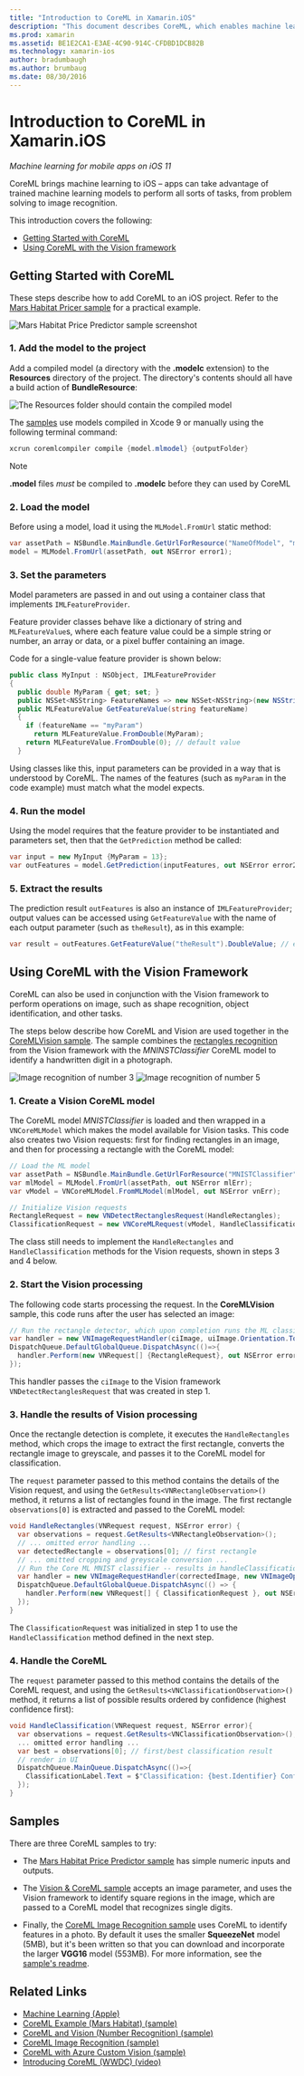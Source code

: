 ```yaml
---
title: "Introduction to CoreML in Xamarin.iOS"
description: "This document describes CoreML, which enables machine learning on iOS. This document discusses how to get started with CoreML and how to use it with the Vision framework."
ms.prod: xamarin
ms.assetid: BE1E2CA1-E3AE-4C90-914C-CFDBD1DCB82B
ms.technology: xamarin-ios
author: bradumbaugh
ms.author: brumbaug
ms.date: 08/30/2016
---
```


# Introduction to CoreML in Xamarin.iOS

_Machine learning for mobile apps on iOS 11_

CoreML brings machine learning to iOS – apps can take advantage of
trained machine learning models to perform all sorts of tasks, from
problem solving to image recognition.

This introduction covers the following:

- [Getting Started with CoreML](#coreml)
- [Using CoreML with the Vision framework](#coremlvision)

<a name="coreml" />

## Getting Started with CoreML

These steps describe how to add CoreML to an iOS project. Refer to the [Mars Habitat Pricer sample](https://developer.xamarin.com/samples/monotouch/ios11/CoreML/) for a practical example.

![Mars Habitat Price Predictor sample screenshot](coreml-images/marspricer-heading.png)

### 1. Add the model to the project

Add a compiled model (a directory with the **.modelc** extension) to the **Resources** directory of the project. The directory's contents should all have a build action of **BundleResource**:

![The Resources folder should contain the compiled model](coreml-images/resources-modelc.png)

The [samples](https://developer.xamarin.com/samples/monotouch/ios11/) use models compiled in Xcode 9 or manually using the following terminal command:

```csharp
xcrun coremlcompiler compile {model.mlmodel} {outputFolder}
```

> [!NOTE]
> **.model** files _must_ be compiled to **.modelc** before they can used by CoreML

### 2. Load the model

Before using a model, load it using the `MLModel.FromUrl` static method:

```csharp
var assetPath = NSBundle.MainBundle.GetUrlForResource("NameOfModel", "mlmodelc");
model = MLModel.FromUrl(assetPath, out NSError error1);
```

### 3. Set the parameters

Model parameters are passed in and out using a container class that implements
`IMLFeatureProvider`.

Feature provider classes behave like a dictionary of string and `MLFeatureValue`s, where each feature value could be a simple string or number, an array or data, or a pixel buffer containing an image.

Code for a single-value feature provider is shown below:

```csharp
public class MyInput : NSObject, IMLFeatureProvider
{
  public double MyParam { get; set; }
  public NSSet<NSString> FeatureNames => new NSSet<NSString>(new NSString("myParam"));
  public MLFeatureValue GetFeatureValue(string featureName)
  {
    if (featureName == "myParam")
      return MLFeatureValue.FromDouble(MyParam);
    return MLFeatureValue.FromDouble(0); // default value
  }
```

Using classes like this, input parameters can be provided in a way that is understood by CoreML. The names of the features (such as `myParam` in the code example) must match what the model expects.

### 4. Run the model

Using the model requires that the feature provider to be instantiated and parameters set, then that the `GetPrediction` method be called:

```csharp
var input = new MyInput {MyParam = 13};
var outFeatures = model.GetPrediction(inputFeatures, out NSError error2);
```

### 5. Extract the results

The prediction result `outFeatures` is also an instance of `IMLFeatureProvider`; output values can be
accessed using `GetFeatureValue` with the name of each output parameter (such as `theResult`), as in this example:

```csharp
var result = outFeatures.GetFeatureValue("theResult").DoubleValue; // eg. 6227020800
```

<a name="coremlvision" />

## Using CoreML with the Vision Framework

CoreML can also be used in conjunction with the Vision framework to perform
operations on image, such as shape recognition, object identification, and other
tasks.

The steps below describe how CoreML and Vision are used together in the
[CoreMLVision sample](https://developer.xamarin.com/samples/monotouch/ios11/CoreMLVision/). The sample combines
the [rectangles recognition](~/ios/platform/introduction-to-ios11/vision.md#rectangles) from the Vision framework with the _MNINSTClassifier_
CoreML model to identify a handwritten digit in a photograph.

![Image recognition of number 3](coreml-images/vision3.png) ![Image recognition of number 5](coreml-images/vision5.png)

### 1. Create a Vision CoreML model

The CoreML model _MNISTClassifier_ is loaded and then wrapped in a `VNCoreMLModel`
which makes the model available for Vision tasks. This code also creates two Vision
requests: first for finding rectangles in an image, and then for processing a rectangle
with the CoreML model:

```csharp
// Load the ML model
var assetPath = NSBundle.MainBundle.GetUrlForResource("MNISTClassifier", "mlmodelc");
var mlModel = MLModel.FromUrl(assetPath, out NSError mlErr);
var vModel = VNCoreMLModel.FromMLModel(mlModel, out NSError vnErr);

// Initialize Vision requests
RectangleRequest = new VNDetectRectanglesRequest(HandleRectangles);
ClassificationRequest = new VNCoreMLRequest(vModel, HandleClassification);
```

The class still needs to implement the `HandleRectangles` and `HandleClassification`
methods for the Vision requests, shown in steps 3 and 4 below.

### 2. Start the Vision processing

The following code starts processing the request. In the **CoreMLVision** sample, this
code runs after the user has selected an image:

```csharp
// Run the rectangle detector, which upon completion runs the ML classifier.
var handler = new VNImageRequestHandler(ciImage, uiImage.Orientation.ToCGImagePropertyOrientation(), new VNImageOptions());
DispatchQueue.DefaultGlobalQueue.DispatchAsync(()=>{
  handler.Perform(new VNRequest[] {RectangleRequest}, out NSError error);
});
```

This handler passes the `ciImage` to the Vision framework `VNDetectRectanglesRequest` that was
created in step 1.

### 3. Handle the results of Vision processing

Once the rectangle detection is complete, it executes the `HandleRectangles` method,
which crops the image to extract the first rectangle, converts the rectangle image to greyscale,
and passes it to the CoreML model for classification.

The `request` parameter passed to this method contains the details of the Vision request,
and using the `GetResults<VNRectangleObservation>()` method, it returns a list of rectangles
found in the image. The first rectangle `observations[0]` is extracted and passed to the
CoreML model:

```csharp
void HandleRectangles(VNRequest request, NSError error) {
  var observations = request.GetResults<VNRectangleObservation>();
  // ... omitted error handling ...
  var detectedRectangle = observations[0]; // first rectangle
  // ... omitted cropping and greyscale conversion ...
  // Run the Core ML MNIST classifier -- results in handleClassification method
  var handler = new VNImageRequestHandler(correctedImage, new VNImageOptions());
  DispatchQueue.DefaultGlobalQueue.DispatchAsync(() => {
    handler.Perform(new VNRequest[] { ClassificationRequest }, out NSError err);
  });
}
```

The `ClassificationRequest` was initialized in step 1 to use the `HandleClassification`
method defined in the next step.

### 4. Handle the CoreML

The `request` parameter passed to this method contains the details of the CoreML request,
and using the `GetResults<VNClassificationObservation>()` method, it returns a list of
possible results ordered by confidence (highest confidence first):

```csharp
void HandleClassification(VNRequest request, NSError error){
  var observations = request.GetResults<VNClassificationObservation>();
  ... omitted error handling ...
  var best = observations[0]; // first/best classification result
  // render in UI
  DispatchQueue.MainQueue.DispatchAsync(()=>{
    ClassificationLabel.Text = $"Classification: {best.Identifier} Confidence: {best.Confidence * 100f:#.00}%";
  });
}
```



## Samples

There are three CoreML samples to try:

* The [Mars Habitat Price Predictor sample](https://developer.xamarin.com/samples/monotouch/ios11/CoreML/) has simple numeric inputs and outputs.

* The [Vision & CoreML sample](https://developer.xamarin.com/samples/monotouch/ios11/CoreMLVision/) accepts an image parameter, and uses the Vision framework to identify square regions in the image, which are passed to a CoreML model that recognizes single digits.

* Finally, the [CoreML Image Recognition sample](https://developer.xamarin.com/samples/monotouch/ios11/CoreMLImageRecognition/) uses CoreML to identify features in a photo. By default it uses the smaller **SqueezeNet** model (5MB), but it's been written so that you can download and incorporate the larger **VGG16** model (553MB). For more information, see the [sample's readme](https://github.com/xamarin/ios-samples/blob/master/ios11/CoreMLImageRecognition/CoreMLImageRecognition/README.md).


## Related Links

- [Machine Learning (Apple)](https://developer.apple.com/machine-learning/)
- [CoreML Example (Mars Habitat) (sample)](https://developer.xamarin.com/samples/monotouch/ios11/CoreML/)
- [CoreML and Vision (Number Recognition) (sample)](https://developer.xamarin.com/samples/monotouch/ios11/CoreMLVision/)
- [CoreML Image Recognition (sample)](https://developer.xamarin.com/samples/monotouch/ios11/CoreMLImageRecognition/)
- [CoreML with Azure Custom Vision (sample)](https://developer.xamarin.com/samples/monotouch/ios11/CoreMLAzureModel)
- [Introducing CoreML (WWDC) (video)](https://developer.apple.com/videos/play/wwdc2017/703/)
